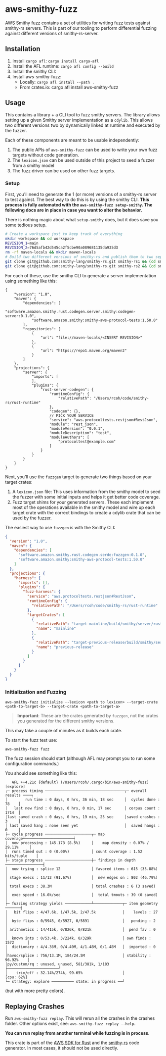 # aws-smithy-fuzz

AWS Smithy fuzz contains a set of utilities for writing fuzz tests against smithy-rs servers. This is part of our tooling to perform differential fuzzing against different versions of smithy-rs-server.

## Installation
1. Install `cargo afl`: `cargo install cargo-afl`
2. Install the AFL runtime: `cargo afl config --build`
2. Install the smithy CLI:
2. Install aws-smithy-fuzz:
    - Locally: `cargo afl install --path .`
    - From crates.io: cargo afl install aws-smithy-fuzz

## Usage
This contains a library + a CLI tool to fuzz smithy servers. The library allows setting up a given Smithy server implementation as a `cdylib`. This allows two different versions two by dynamically linked at runtime and executed by the fuzzer.

Each of these components are meant to be usable independently:
1. The public APIs of `aws-smithy-fuzz` can be used to write your own fuzz targets without code generation.
2. The `lexicon.json` can be used outside of this project to seed a fuzzer from a smithy model
3. The fuzz driver can be used on other fuzz targets.

### Setup
First, you'll need to generate the 1 (or more) versions of a smithy-rs server to test against. The best way to do this is by using the smithy CLI. **This process is fully automated with the `aws-smithy-fuzz setup-smithy`. The following docs are in place in case you want to alter the behavior.**

There is nothing magic about what `setup-smithy` does, but it does save you some tedious setup.

```bash
# Create a workspace just to keep track of everything
mkdir workspace && cd workspace
REVISION_1=main
REVISION_2=76d5afb42d545ca2f5cbe90a089681135da935d3
rm -rf maven-locals && mkdir maven-locals
# Build two different versions of smithy-rs and publish them to two separate local directories
git clone git@github.com:smithy-lang/smithy-rs.git smithy-rs1 && (cd smithy-rs1 && git checkout $REVISION_1 && ./gradlew publishToMavenLocal -Dmaven.repo.local=$(cd ../maven-locals && pwd)/$REVISION_1)
git clone git@github.com:smithy-lang/smithy-rs.git smithy-rs2 && (cd smithy-rs2 && git checkout $REVISION_2 && ./gradlew publishToMavenLocal -Dmaven.repo.local=$(cd ../maven-locals && pwd)/$REVISION_2)
```

For each of these, use the smithy CLI to generate a server implementation using something like this:
```
{
    "version": "1.0",
    "maven": {
        "dependencies": [
            "software.amazon.smithy.rust.codegen.server.smithy:codegen-server:0.1.0",
            "software.amazon.smithy:smithy-aws-protocol-tests:1.50.0"
        ],
        "repositories": [
            {
                "url": "file://maven-locals/<INSERT REVISION>"
            },
            {
                "url": "https://repo1.maven.org/maven2"
            }
        ]
    },
    "projections": {
        "server": {
            "imports": [
            ],
            "plugins": {
                "rust-server-codegen": {
                    "runtimeConfig": {
                        "relativePath": "/Users/rcoh/code/smithy-rs/rust-runtime"
                    },
                    "codegen": {},
                    // PICK YOUR SERVICE
                    "service": "aws.protocoltests.restjson#RestJson",
                    "module": "rest_json",
                    "moduleVersion": "0.0.1",
                    "moduleDescription": "test",
                    "moduleAuthors": [
                        "protocoltest@example.com"
                    ]
                }
            }
        }
    }
}
```

Next, you'll use the `fuzzgen` target to generate two things based on your target crates:
1. A `lexicon.json` file: This uses information from the smithy model to seed the fuzzer with some initial inputs and helps it get better code coverage.
2. Fuzz target shims for your generated servers. These each implement most of the operations available in the smithy model and wire up each target crate with the correct bindings to create a cdylib crate that can be used by the fuzzer.

The easiest way to use `fuzzgen` is with the Smithy CLI:

```json
{
  "version": "1.0",
  "maven": {
    "dependencies": [
      "software.amazon.smithy.rust.codegen.serde:fuzzgen:0.1.0",
      "software.amazon.smithy:smithy-aws-protocol-tests:1.50.0"
    ]
  },
  "projections": {
    "harness": {
      "imports": [],
      "plugins": {
        "fuzz-harness": {
          "service": "aws.protocoltests.restjson#RestJson",
          "runtimeConfig": {
            "relativePath": "/Users/rcoh/code/smithy-rs/rust-runtime"
          },
          "targetCrates": [
            {
              "relativePath": "target-mainline/build/smithy/server/rust-server-codegen/",
              "name": "mainline"
            },
            {
              "relativePath": "target-previous-release/build/smithy/server/rust-server-codegen/",
              "name": "previous-release"
            }
          ]
        }
      }
    }
  }
}
```

### Initialization and Fuzzing
```
aws-smithy-fuzz initialize --lexicon <path to lexicon> --target-crate <path-to-target-b> --target-crate <path-to-target-a>
```

> **Important**: These are the crates generated by `fuzzgen`, not the crates you generated for the different smithy versions.

This may take a couple of minutes as it builds each crate.

To start the fuzz test use:
```
aws-smithy-fuzz fuzz
```

The fuzz session should start (although AFL may prompt you to run some configuration commands.)

You should see something like this:
```
   AFL ++4.21c {default} (/Users/rcoh/.cargo/bin/aws-smithy-fuzz) [explore]
┌─ process timing ────────────────────────────────────┬─ overall results ────┐
│        run time : 0 days, 0 hrs, 36 min, 18 sec     │  cycles done : 78    │
│   last new find : 0 days, 0 hrs, 0 min, 17 sec      │ corpus count : 1714  │
│last saved crash : 0 days, 0 hrs, 19 min, 25 sec     │saved crashes : 3     │
│ last saved hang : none seen yet                     │  saved hangs : 0     │
├─ cycle progress ─────────────────────┬─ map coverage┴──────────────────────┤
│  now processing : 145.173 (8.5%)     │    map density : 0.07% / 29.11%     │
│  runs timed out : 0 (0.00%)          │ count coverage : 1.52 bits/tuple    │
├─ stage progress ─────────────────────┼─ findings in depth ─────────────────┤
│  now trying : splice 12              │ favored items : 615 (35.88%)        │
│ stage execs : 11/12 (91.67%)         │  new edges on : 802 (46.79%)        │
│ total execs : 38.3M                  │ total crashes : 6 (3 saved)         │
│  exec speed : 16.0k/sec              │  total tmouts : 39 (0 saved)        │
├─ fuzzing strategy yields ────────────┴─────────────┬─ item geometry ───────┤
│   bit flips : 4/47.6k, 1/47.5k, 2/47.5k            │    levels : 27        │
│  byte flips : 0/5945, 0/5927, 0/5891               │   pending : 2         │
│ arithmetics : 14/415k, 0/826k, 0/821k              │  pend fav : 0         │
│  known ints : 0/53.4k, 3/224k, 0/329k              │ own finds : 1572      │
│  dictionary : 4/4.38M, 0/4.40M, 4/1.48M, 0/1.48M   │  imported : 0         │
│havoc/splice : 756/13.1M, 184/24.5M                 │ stability : 96.92%    │
│py/custom/rq : unused, unused, 581/381k, 1/183      ├───────────────────────┘
│    trim/eff : 32.14%/274k, 99.65%                  │             [cpu: 62%]
└─ strategy: explore ────────── state: in progress ──┘
```
(but with more pretty colors).

## Replaying Crashes

Run `aws-smithy-fuzz replay`. This will rerun all the crashes in the crashes folder. Other options exist, see: `aws-smithy-fuzz replay --help`.

**You can run replay from another terminal while fuzzing is in process.**

<!-- anchor_start:footer -->
This crate is part of the [AWS SDK for Rust](https://awslabs.github.io/aws-sdk-rust/) and the [smithy-rs](https://github.com/smithy-lang/smithy-rs) code generator. In most cases, it should not be used directly.
<!-- anchor_end:footer -->
